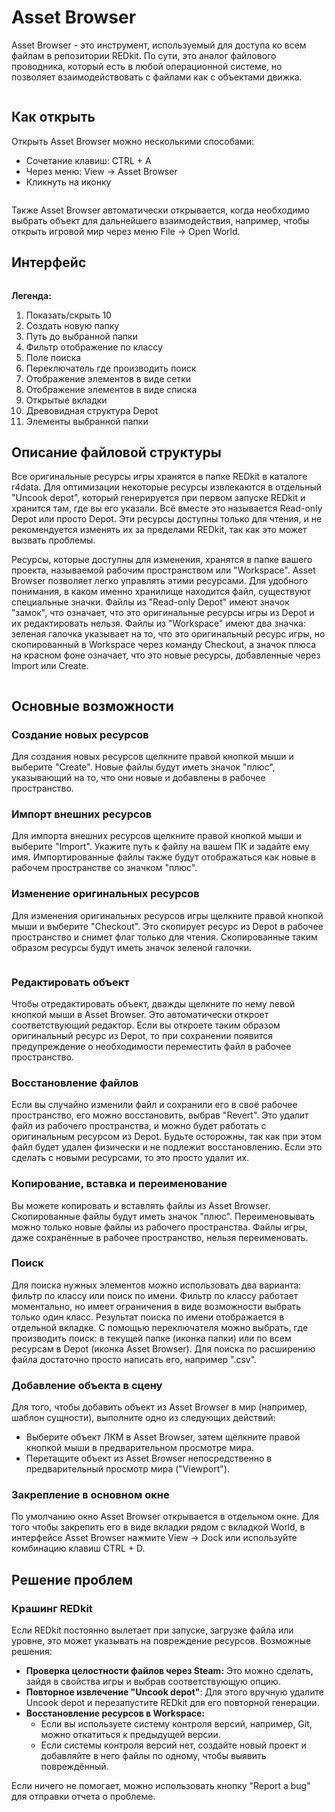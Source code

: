 # Asset Browser
Asset Browser - это инструмент, используемый для доступа ко всем файлам в репозитории REDkit. По сути, это аналог файлового проводника, который есть в любой операционной системе, но позволяет взаимодействовать с файлами как с объектами движка.

<figure><img src="../.gitbook/assets/AB_AssetBrowser.png" alt=""><figcaption></figcaption></figure>

## Как открыть
Открыть Asset Browser можно несколькими способами:

- Сочетание клавиш: CTRL + A 
- Через меню: View -> Asset Browser 
- Кликнуть на иконку <img src="../.gitbook/assets/AB_AssetBrowserIcon.png" alt="" data-size="line">

<figure><img src="../.gitbook/assets/AB_HowToOpen.png" alt=""><figcaption></figcaption></figure>

Также Asset Browser автоматически открывается, когда необходимо выбрать объект для дальнейшего взаимодействия, например, чтобы открыть игровой мир через меню File -> Open World.

## Интерфейс

<figure><img src="../.gitbook/assets/AB_AssetBrowserUi.png" alt=""><figcaption></figcaption></figure>

**Легенда:**
1. Показать/скрыть 10
2. Создать новую папку
3. Путь до выбранной папки
4. Фильтр отображение по классу
5. Поле поиска
6. Переключатель где производить поиск
7. Отображение элементов в виде сетки
8. Отображение элементов в виде списка
9. Открытые вкладки
10. Древовидная структура Depot
11. Элементы выбранной папки

## Описание файловой структуры
Все оригинальные ресурсы игры хранятся в папке REDkit в каталоге r4data. Для оптимизации некоторые ресурсы извлекаются в отдельный "Uncook depot", который генерируется при первом запуске REDkit и хранится там, где вы его указали. Всё вместе это называется Read-only Depot или просто Depot. Эти ресурсы доступны только для чтения, и не рекомендуется изменять их за пределами REDkit, так как это может вызвать проблемы.

Ресурсы, которые доступны для изменения, хранятся в папке вашего проекта, называемой рабочим пространством или "Workspace". Asset Browser позволяет легко управлять этими ресурсами. Для удобного понимания, в каком именно хранилище находится файл, существуют специальные значки. Файлы из "Read-only Depot" имеют значок "замок", что означает, что это оригинальные ресурсы игры из Depot и их редактировать нельзя. Файлы из "Workspace" имеют два значка: зеленая галочка указывает на то, что это оригинальный ресурс игры, но скопированный в Workspace через команду Checkout, а значок плюса на красном фоне означает, что это новые ресурсы, добавленные через Import или Create.

<figure><img src="../.gitbook/assets/AB_Filesystem.png" alt=""><figcaption></figcaption></figure>

## Основные возможности

### Создание новых ресурсов
Для создания новых ресурсов щелкните правой кнопкой мыши и выберите "Create". Новые файлы будут иметь значок "плюс", указывающий на то, что они новые и добавлены в рабочее пространство.

### Импорт внешних ресурсов
Для импорта внешних ресурсов щелкните правой кнопкой мыши и выберите "Import". Укажите путь к файлу на вашем ПК и задайте ему имя. Импортированные файлы также будут отображаться как новые в рабочем пространстве со значком "плюс".

### Изменение оригинальных ресурсов
Для изменения оригинальных ресурсов игры щелкните правой кнопкой мыши и выберите "Checkout". Это скопирует ресурс из Depot в рабочее пространство и снимет флаг только для чтения. Скопированные таким образом ресурсы будут иметь значок зеленой галочки.

<figure><img src="../.gitbook/assets/AB_CheckoutIcons.png" alt=""><figcaption></figcaption></figure>

### Редактировать объект
Чтобы отредактировать объект, дважды щелкните по нему левой кнопкой мыши в Asset Browser. Это автоматически откроет соответствующий редактор. Если вы откроете таким образом оригинальный ресурс из Depot, то при сохранении появится предупреждение о необходимости переместить файл в рабочее пространство.

### Восстановление файлов
Если вы случайно изменили файл и сохранили его в своё рабочее пространство, его можно восстановить, выбрав "Revert". Это удалит файл из рабочего пространства, и можно будет работать с оригинальным ресурсом из Depot. Будьте осторожны, так как при этом файл будет удален физически и не подлежит восстановлению. Если это сделать с новыми ресурсами, то это просто удалит их.

### Копирование, вставка и переименование
Вы можете копировать и вставлять файлы из Asset Browser. Скопированные файлы будут иметь значок "плюс". Переименовывать можно только новые файлы из рабочего пространства. Файлы игры, даже сохранённые в рабочее пространство, нельзя переименовать.

### Поиск
Для поиска нужных элементов можно использовать два варианта: фильтр по классу или поиск по имени. Фильтр по классу работает моментально, но имеет ограничения в виде возможности выбрать только один класс. Результат поиска по имени отображается в отдельной вкладке. С помощью переключателя можно выбрать, где производить поиск: в текущей папке (иконка папки) или по всем ресурсам в Depot (иконка Asset Browser). Для поиска по расширению файла достаточно просто написать его, например ".csv".

### Добавление объекта в сцену
Для того, чтобы добавить объект из Asset Browser в мир (например, шаблон сущности), выполните одно из следующих действий:
- Выберите объект ЛКМ в Asset Browser, затем щёлкните правой кнопкой мыши в предварительном просмотре мира.
- Перетащите объект из Asset Browser непосредственно в предварительный просмотр мира ("Viewport").

### Закрепление в основном окне
По умолчанию окно Asset Browser открывается в отдельном окне. Для того чтобы закрепить его в виде вкладки рядом с вкладкой World, в интерфейсе Asset Browser нажмите View -> Dock или используйте комбинацию клавиш CTRL + D.

## Решение проблем
### Крашинг REDkit
Если REDkit постоянно вылетает при запуске, загрузке файла или уровне, это может указывать на повреждение ресурсов. Возможные решения:
- **Проверка целостности файлов через Steam:** Это можно сделать, зайдя в свойства игры и выбрав соответствующую опцию.
- **Повторное извлечение "Uncook depot"**: Для этого вручную удалите Uncook depot и перезапустите REDkit для его повторной генерации.
- **Восстановление ресурсов в Workspace:**
    - Если вы используете систему контроля версий, например, Git, можно откатиться к предыдущей версии.
    - Если системы контроля версий нет, создайте новый проект и добавляйте в него файлы по одному, чтобы выявить повреждённый.

Если ничего не помогает, можно использовать кнопку "Report a bug" для отправки отчета о проблеме.